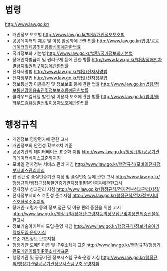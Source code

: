 # 법령

http://www.law.go.kr/

- 개인정보 보호법 http://www.law.go.kr/법령/개인정보보호법
- 공공데이터의 제공 및 이용 활성화에 관한 법률 http://www.law.go.kr/법령/공공데이터의제공및이용활성화에관한법률
- 국가정보화 기본법 http://www.law.go.kr/법령/국가정보화기본법
- 장애인차별금지 및 권리구제 등에 관한 법률 http://www.law.go.kr/법령/장애인차별금지및권리구제등에관한법률
- 전자서명법 http://www.law.go.kr/법령/전자서명법
- 전자정부법 http://www.law.go.kr/법령/전자정부법
- 정보통신망 이용촉진 및 정보보호 등에 관한 법률 http://www.law.go.kr/법령/정보통신망이용촉진및정보보호등에관한법률
- 클라우드컴퓨팅 발전 및 이용자 보호에 관한 법률 http://www.law.go.kr/법령/클라우드컴퓨팅발전및이용자보호에관한법률

# 행정규칙

- 개인정보 영향평가에 관한 고시
- 개인정보의 안전성 확보조치 기준
- 공공기관의 데이터베이스 표준화 지침 http://www.law.go.kr/행정규칙/공공기관의데이터베이스표준화지침
- 모바일 전자정부 서비스 관리 지침 http://www.law.go.kr/행정규칙/모바일전자정부서비스관리지침
- 웹 접근성 품질인증기관 지정 및 품질인증 등에 관한 고시 http://www.law.go.kr/행정규칙/웹접근성품질인증기관지정및품질인증등에관한고시
- 전자정부 성과관리 지침 http://www.law.go.kr/행정규칙/전자정부성과관리지침/
- 전자정부서비스 호환성 준수지침 http://www.law.go.kr/행정규칙/전자정부서비스호환성준수지침
- 장애인·고령자 등의 정보 접근 및 이용 편의 증진을 위한 고시 http://www.law.go.kr/행정규칙/장애인·고령자등의정보접근및이용편의증진을위한고시
- 정보기술아키텍처 도입·운영 지침 http://www.law.go.kr/행정규칙/정보기술아키텍처도입·운영지침
- 표준 개인정보 보호지침
- 행정기관 도메인이름 및 IP주소체계 표준 http://www.law.go.kr/행정규칙/행정기관도메인이름및IP주소체계표준
- 행정기관 및 공공기관 정보시스템 구축·운영 지침 http://www.law.go.kr/행정규칙/행정기관및공공기관정보시스템구축·운영지침
